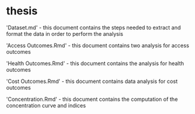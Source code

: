 # thesis

'Dataset.md' - this document contains the steps needed to extract and format the data in order to perform the analysis

'Access Outcomes.Rmd' - this document contains two analysis for access outcomes

'Health Outcomes.Rmd' - this document contains the analysis for health outcomes

'Cost Outcomes.Rmd' - this document contains data analysis for cost outcomes

'Concentration.Rmd' - this document contains the computation of the concentration curve and indices
